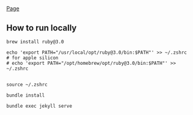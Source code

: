 ## 
[Page](https://softtwilight.github.io/)
## How to run locally

```shell
brew install ruby@3.0

echo 'export PATH="/usr/local/opt/ruby@3.0/bin:$PATH"' >> ~/.zshrc
# for apple silicon
# echo 'export PATH="/opt/homebrew/opt/ruby@3.0/bin:$PATH"' >> ~/.zshrc


source ~/.zshrc

bundle install

bundle exec jekyll serve

```


